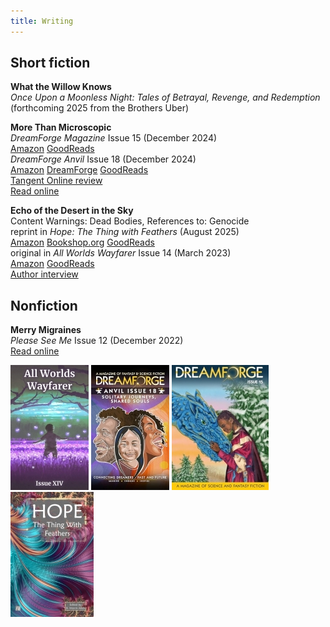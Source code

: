 ```yaml
---
title: Writing
---
```


## Short fiction
**What the Willow Knows**
<br>_Once Upon a Moonless Night: Tales of Betrayal, Revenge, and Redemption_ (forthcoming 2025 from the Brothers Uber)

**More Than Microscopic**
<br>_DreamForge Magazine_ Issue 15 (December 2024)
<br>[Amazon](https://a.co/d/1itSqtL) [GoodReads](https://www.goodreads.com/book/show/222226575-dreamforge-magazine-issue-15)
<br>_DreamForge Anvil_ Issue 18 (December 2024)
<br>[Amazon](https://a.co/d/ejVnNjb) [DreamForge](https://dreamforgemagazine.com/product/dreamforge-anvil-issue-18-epub-mobi-pdf/) [GoodReads](https://www.goodreads.com/book/show/222160411-dreamforge-magazine---anvil-issue-18)
<br>[Tangent Online review](https://tangentonline.com/e-market-quarterly/dreamforge-anvil-18-winter-2024/)
<br>[Read online](https://dreamforgemagazine.com/story/more-than-microscopic/)

**Echo of the Desert in the Sky**
<br>Content Warnings: Dead Bodies, References to: Genocide
<br>reprint in _Hope: The Thing with Feathers_ (August 2025)
<br>[Amazon](https://a.co/d/cGH6Cff) [Bookshop.org](https://bookshop.org/p/books/hope-the-thing-with-feathers-b-morris-allen/2d01c93dbb8abaea?ean=9781640760110) [GoodReads](https://www.goodreads.com/book/show/235780086-hope)
<br>original in _All Worlds Wayfarer_ Issue 14 (March 2023)
<br>[Amazon](https://a.co/d/0O1kxLa) [GoodReads](https://www.goodreads.com/book/show/122600905-all-worlds-wayfarer)
<br>[Author interview](https://maggieslater.com/2025/08/08/three-questions-erin-darrow/)

## Nonfiction
**Merry Migraines**
<br>_Please See Me_ Issue 12 (December 2022)
<br>[Read online](https://pleaseseeme.com/issue-12-diagnosis/nonfiction/merry-migraines-psm-12-cnf-erin-darrow/)

<img src="/assets/covers/aww14cover_200.jpg" alt="All Worlds Wayfarer issue 14 cover"/> <img src="/assets/covers/df-anvil-18-cover_200.jpg" alt="DreamForge Anvil 18 cover"/> <img src="/assets/covers/df-mag-cover-15_200.jpg" alt="DreamForge 15 cover"/> <img src="/assets/covers/HOPE_2025-cover_200.jpg" alt="Hope the thing with feathers cover"/>